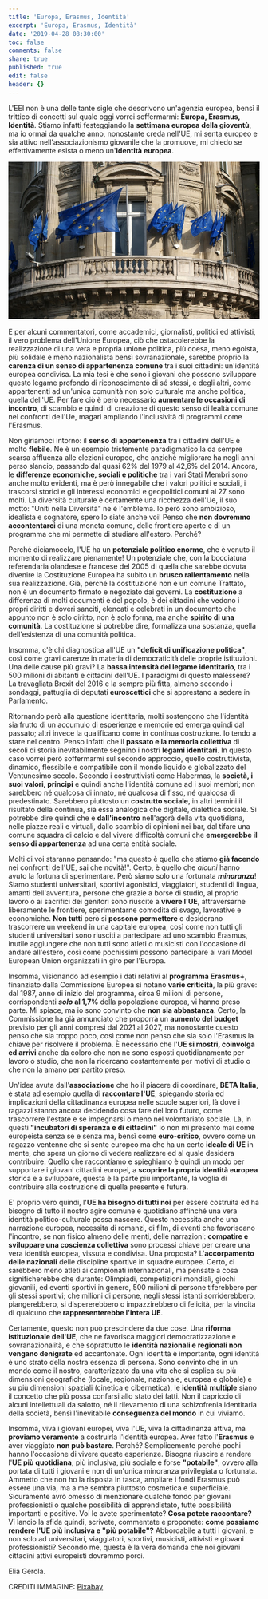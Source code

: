 ```yaml
---
title: 'Europa, Erasmus, Identità'
excerpt: 'Europa, Erasmus, Identità'
date: '2019-04-28 08:30:00'
toc: false
comments: false
share: true
published: true
edit: false
header: {}
---
```

L'EEI non è una delle tante sigle che descrivono un'agenzia europea, bensì il trittico di concetti sul quale oggi vorrei soffermarmi: **Europa, Erasmus, Identità**. Stiamo infatti festeggiando la **settimana europea della gioventù**, ma io ormai da qualche anno, nonostante creda nell'UE, mi senta europeo e sia attivo nell'associazionismo giovanile che la promuove, mi chiedo se effettivamente esista o meno un'**identità europea**. 

![](/assets/images/building-79221_960_720.jpg)

E per alcuni commentatori, come accademici, giornalisti, politici ed attivisti, il vero problema dell'Unione Europea, ciò che ostacolerebbe la realizzazione di una vera e propria unione politica, più coesa, meno egoista, più solidale e meno nazionalista bensì sovranazionale, sarebbe proprio la **carenza di un senso di appartenenza comune** tra i suoi cittadini: un'identità europea condivisa. La mia tesi è che sono i giovani che possono sviluppare questo legame profondo di riconoscimento di sé stessi, e degli altri, come appartenenti ad un'unica comunità non solo culturale ma anche politica, quella dell'UE. Per fare ciò è però necessario **aumentare le occasioni di incontro**, di scambio e quindi di creazione di questo senso di lealtà comune nei confronti dell'Ue, magari ampliando l'inclusività di programmi come l'Erasmus.

Non giriamoci intorno: il **senso di appartenenza** tra i cittadini dell'UE è molto **flebile**. Ne è un esempio tristemente paradigmatico la da sempre scarsa affluenza alle elezioni europee, che anziché migliorare ha negli anni perso slancio, passando dal quasi 62% del 1979 al 42,6% del 2014. Ancora, le **differenze economiche, sociali e politiche** tra i vari Stati Membri sono anche molto evidenti, ma è però innegabile che i valori politici e sociali, i trascorsi storici e gli interessi economici e geopolitici comuni ai 27 sono molti. La diversità culturale è certamente una ricchezza dell'Ue, il suo motto: "Uniti nella Diversità" ne è l'emblema. Io però sono ambizioso, idealista e sognatore, spero lo siate anche voi! Penso che **non dovremmo accontentarci** di una moneta comune, delle frontiere aperte e di un programma che mi permette di studiare all'estero. Perché?

Perché diciamocelo, l'UE ha un **potenziale politico enorme**, che è venuto il momento di realizzare pienamente! Un potenziale che, con la bocciatura referendaria olandese e francese del 2005 di quella che sarebbe dovuta divenire la Costituzione Europea ha subito un **brusco rallentamento** nella sua realizzazione. Già, perché la costituzione non è un comune Trattato, non è un documento firmato e negoziato dai governi. La **costituzione** a differenza di molti documenti è del popolo, è dei cittadini che vedono i propri diritti e doveri sanciti, elencati e celebrati in un documento che appunto non è solo diritto, non è solo forma, ma anche **spirito di una comunità**. La costituzione si potrebbe dire, formalizza una sostanza, quella dell'esistenza di una comunità politica.

Insomma, c'è chi diagnostica all'UE un **"deficit di unificazione politica"**, così come gravi carenze in materia di democraticità delle proprie istituzioni. Una delle cause più gravi? La **bassa intensità del legame identitario**, tra i 500 milioni di abitanti e cittadini dell'UE. I paradigmi di questo malessere? La travagliata Brexit del 2016 e la sempre più fitta, almeno secondo i sondaggi, pattuglia di deputati **euroscettici** che si apprestano a sedere in Parlamento.

Ritornando però alla questione identitaria, molti sostengono che l'identità sia frutto di un accumulo di esperienze e memorie ed emerga quindi dal passato; altri invece la qualificano come in continua costruzione. Io tendo a stare nel centro. Penso infatti che il **passato e la memoria collettiva** di secoli di storia inevitabilmente segnino i nostri **legami identitari**. In questo caso vorrei però soffermarmi sul secondo approccio, quello costruttivista, dinamico, flessibile e compatibile con il mondo liquido e globalizzato del Ventunesimo secolo. Secondo i costruttivisti come Habermas, la **società, i suoi valori, principi** e quindi anche l'identità comune ad i suoi membri; non sarebbero né qualcosa di innato, né qualcosa di fisso, né qualcosa di predestinato. Sarebbero piuttosto un **costrutto sociale**, in altri termini il risultato della continua, sia essa analogica che digitale, dialettica sociale. Si potrebbe dire quindi che è **dall'incontro** nell'agorà della vita quotidiana, nelle piazze reali e virtuali, dallo scambio di opinioni nei bar, dal tifare una comune squadra di calcio e dal vivere difficoltà comuni che **emergerebbe il senso di appartenenza** ad una certa entità sociale.

Molti di voi staranno pensando: "ma questo è quello che stiamo **già facendo** nei confronti dell'UE, sai che novità!". Certo, è quello che _alcuni_ hanno avuto la fortuna di sperimentare. Però siamo solo una fortunata _**minoranza**_! Siamo studenti universitari, sportivi agonistici, viaggiatori, studenti di lingua, amanti dell'avventura, persone che grazie a borse di studio, al proprio lavoro o ai sacrifici dei genitori sono riuscite a **vivere l'UE**, attraversarne liberamente le frontiere, sperimentarne comodità di svago, lavorative e economiche. **Non tutti** però si **possono permettere** o desiderano trascorrere un weekend in una capitale europea, così come non tutti gli studenti universitari sono riusciti a partecipare ad uno scambio Erasmus, inutile aggiungere che non tutti sono atleti o musicisti con l'occasione di andare all'estero, così come pochissimi possono partecipare ai vari Model European Union organizzati in giro per l'Europa.

Insomma, visionando ad esempio i dati relativi al **programma Erasmus+**, finanziato dalla Commissione Europea si notano **varie criticità**, la più grave: dal 1987, anno di inizio del programma, circa 9 milioni di persone, corrispondenti **_solo_ al 1,7%** della popolazione europea, vi hanno preso parte. Mi spiace, ma io sono convinto che **non sia abbastanza**. Certo, la Commissione ha già annunciato che proporrà un **aumento del budget** previsto per gli anni compresi dal 2021 al 2027, ma nonostante questo penso che sia troppo poco, così come non penso che sia solo l'Erasmus la chiave per risolvere il problema. È necessario che l'**UE si mostri, coinvolga ed arrivi** anche da coloro che non ne sono esposti quotidianamente per lavoro o studio, che non la ricercano costantemente per motivi di studio o che non la amano per partito preso.

Un'idea avuta dall'**associazione** che ho il piacere di coordinare, **BETA Italia**, è stata ad esempio quella di **raccontare l'UE**, spiegando storia ed implicazioni della cittadinanza europea nelle scuole superiori, là dove i ragazzi stanno ancora decidendo cosa fare del loro futuro, come trascorrere l'estate e se impegnarsi o meno nel volontariato sociale. Là, in questi **"incubatori di speranza e di cittadini"** io non mi presento mai come europeista senza se e senza ma, bensì come **euro-critico**, ovvero come un ragazzo ventenne che si sente europeo ma che ha un certo **ideale di UE** in mente, che spera un giorno di vedere realizzare ed al quale desidera contribuire. Quello che raccontiamo e spieghiamo è quindi un modo per supportare i giovani cittadini europei, a **scoprire la propria identità europea** storica e a sviluppare, questa è la parte più importante, la voglia di contribuire alla costruzione di quella presente e futura.

E' proprio vero quindi, l'**UE ha bisogno di tutti noi** per essere costruita ed ha bisogno di tutto il nostro agire comune e quotidiano affinché una vera identità politico-culturale possa nascere. Questo necessita anche una narrazione europea, necessita di romanzi, di film, di eventi che favoriscano l'incontro, se non fisico almeno delle menti, delle narrazioni: **compatire e sviluppare una coscienza collettiva** sono processi chiave per creare una vera identità europea, vissuta e condivisa. Una proposta? L'**accorpamento delle nazionali** delle discipline sportive in squadre europee. Certo, ci sarebbero meno atleti ai campionati internazionali, ma pensate a cosa significherebbe che durante: Olimpiadi, competizioni mondiali, giochi giovanili, ed eventi sportivi in genere, 500 milioni di persone tiferebbero per gli stessi sportivi; che milioni di persone, negli stessi istanti sorriderebbero, piangerebbero, si dispererebbero o impazzirebbero di felicità, per la vincita di qualcuno che **rappresenterebbe l'intera UE**.

Certamente, questo non può prescindere da due cose. Una **riforma istituzionale dell'UE**, che ne favorisca maggiori democratizzazione e sovranazionalità, e che soprattutto le **identità nazionali e regionali non vengano denigrate** ed accantonate. Ogni identità è importante, ogni identità è uno strato della nostra essenza di persona. Sono convinto che in un mondo come il nostro, caratterizzato da una vita che si esplica su più dimensioni geografiche (locale, regionale, nazionale, europea e globale) e su più dimensioni spaziali (cinetica e cibernetica), le **identità multiple** siano il concetto che più possa confarsi allo stato dei fatti. Non il capriccio di alcuni intellettuali da salotto, né il rilevamento di una schizofrenia identitaria della società, bensì l'inevitabile **conseguenza del mondo** in cui viviamo.

Insomma, viva i giovani europei, viva l'UE, viva la cittadinanza attiva, ma **proviamo veramente** a costruirla l'identità europea. Aver fatto l'**Erasmus** e aver viaggiato **non può bastare**. Perché? Semplicemente perché pochi hanno l'occasione di vivere queste esperienze. Bisogna riuscire a rendere l'**UE più quotidiana**, più inclusiva, più sociale e forse **"potabile"**, ovvero alla portata di tutti i giovani e non di un'unica minoranza privilegiata o fortunata. Ammetto che non ho la risposta in tasca, ampliare i fondi Erasmus può essere una via, ma a me sembra piuttosto cosmetica e superficiale. Sicuramente avrò omesso di menzionare qualche fondo per giovani professionisti o qualche possibilità di apprendistato, tutte possibilità importanti e positive. Voi le avete sperimentate? **Cosa potete raccontare?** Vi lancio la sfida quindi, scrivete, commentate e proponete: **come possiamo rendere l'UE più inclusiva e "più potabile"?** Abbordabile a tutti i giovani, e non solo ad universitari, viaggiatori, sportivi, musicisti, attivisti e giovani professionisti? Secondo me, questa è la vera domanda che noi giovani cittadini attivi europeisti dovremmo porci.

Elia Gerola.



CREDITI IMMAGINE: [Pixabay](https://cdn.pixabay.com/photo/2013/02/07/21/59/building-79221_960_720.jpg)
